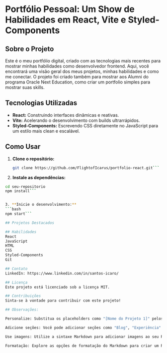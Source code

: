 # Portfólio Pessoal: Um Show de Habilidades em React, Vite e Styled-Components

## Sobre o Projeto
Este é o meu portfólio digital, criado com as tecnologias mais recentes para mostrar minhas habilidades como desenvolvedor frontend. Aqui, você encontrará uma visão geral dos meus projetos, minhas habilidades e como me conectar. O projeto foi criado também para mostrar aos Alumni do programa Oracle Next Education, como criar um portfolio simples para mostrar suas skills.

## Tecnologias Utilizadas
* **React:** Construindo interfaces dinâmicas e reativas.
* **Vite:** Acelerando o desenvolvimento com builds ultrarrápidos.
* **Styled-Components:** Escrevendo CSS diretamente no JavaScript para um estilo mais clean e escalável.

## Como Usar
1. **Clone o repositório:**
   ```bash
   git clone https://github.com/FlightofIcarus/portfolio-react.git```

2. **Instale as dependências:**
```bash
cd seu-repositorio
npm install```


3. **Inicie o desenvolvimento:**
```bash
npm start```

## Projetos Destacados

## Habilidades
React
JavaScript
HTML
CSS
Styled-Components
Git

## Contato
LinkedIn: https://www.linkedin.com/in/santos-icaro/

## Licença
Este projeto está licenciado sob a licença MIT.

## Contribuições
Sinta-se à vontade para contribuir com este projeto!

## Observações:

Personalize: Substitua os placeholders como "[Nome do Projeto 1]" pelos nomes e descrições dos seus projetos.

Adicione seções: Você pode adicionar seções como "Blog", "Experiência" ou "Sobre Mim".

Use imagens: Utilize a sintaxe Markdown para adicionar imagens ao seu README.

Formatação: Explore as opções de formatação do Markdown para criar um README mais visualmente atraente.